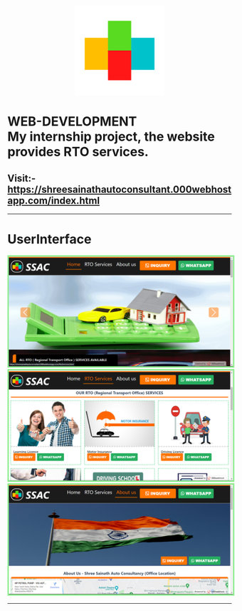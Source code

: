 <div align="center" >
  <img src="brandLogoogg1.png" style="height:200px;width:200px;"><br>
</div>
<h1>
  WEB-DEVELOPMENT<br>
My internship project, the website provides RTO services.
</h1>
<h2>
  Visit:-
<a href="https://shreesainathautoconsultant.000webhostapp.com/index.html" target="_blank" >https://shreesainathautoconsultant.000webhostapp.com/index.html</a>
</h2>
<hr>
<h1>UserInterface</h1>
<img src="homepage.png" style="border:3px solid lightgreen !important;">
<img src="services.png" style="border:3px solid lightgreen !important;">
<img src="about.png" style="border:3px solid lightgreen !important;">
<hr>
